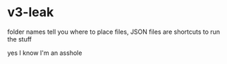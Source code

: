 # v3-leak
folder names tell you where to place files, JSON files are shortcuts to run the stuff

yes I know I'm an asshole
